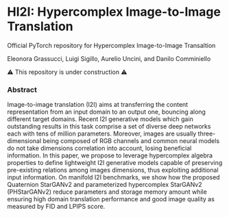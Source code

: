 # HI2I: Hypercomplex Image-to-Image Translation
Official PyTorch repository for Hypercomplex Image-to-Image Transaltion

Eleonora Grassucci, Luigi Sigillo, Aurelio Uncini, and Danilo Comminiello

:warning: This repository is under construction ⚠️


### Abstract

Image-to-image translation (I2I) aims at transferring the content representation from an input domain to an output one, bouncing along different target domains. Recent I2I generative models which gain outstanding results in this task comprise a set of diverse deep networks each with tens of million parameters. Moreover, images are usually three-dimensional being composed of RGB channels and common neural models do not take dimensions correlation into account, losing beneficial information. In this paper, we propose to leverage hypercomplex algebra properties to define lightweight I2I generative models capable of preserving pre-existing relations among images dimensions, thus exploiting additional input information. On manifold I2I benchmarks, we show how the proposed Quaternion StarGANv2 and parameterized hypercomplex StarGANv2 (PHStarGANv2) reduce parameters and storage memory amount while ensuring high domain translation performance and good image quality as measured by FID and LPIPS score.
